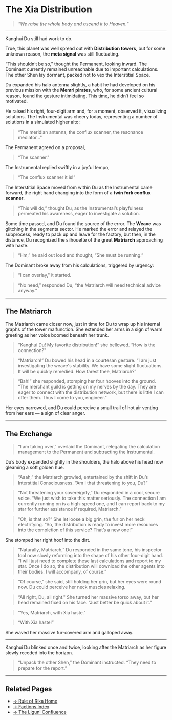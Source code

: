 # The Xia Distribution

> *“We raise the whole body and ascend it to Heaven.”*

---

Kanghui Du still had work to do.  

True, this planet was well spread out with **Distribution towers**, but for some unknown reason, the **meta signal** was still fluctuating.  

“This shouldn’t be so,” thought the Permanent, looking inward. The Dominant currently remained unreachable due to important calculations. The other Shen lay dormant, packed not to vex the Interstitial Space.  

Du expanded his halo antenna slightly, a habit he had developed on his previous mission with the **Memri pirates**, who, for some ancient cultural reason, found the gesture intimidating. This time, he didn’t feel so motivated.  

He raised his right, four-digit arm and, for a moment, observed it, visualizing solutions. The Instrumental was cheery today, representing a number of solutions in a simulated higher alto:  
> “The meridian antenna, the conflux scanner, the resonance mediator..."

The Permanent agreed on a proposal,  
> “The scanner."  

The Instrumental replied swiftly in a joyful tempo,  
> “The conflux scanner it is!”  

The Interstitial Space moved from within Du as the Instrumental came forward, the right hand changing into the form of a **twin fork conflux scanner**.  
> “This will do,” thought Du, as the Instrumental’s playfulness permeated his awareness, eager to investigate a solution.  

Some time passed, and Du found the source of the error. The **Weave** was glitching in the segmenta sector. He marked the error and relayed the subprocess, ready to pack up and leave for the factory, but then, in the distance, Du recognized the silhouette of the great **Matriarch** approaching with haste.  
> “Hm,” he said out loud and thought, “She must be running.”  

The Dominant broke away from his calculations, triggered by urgency:  
> “I can overlay," it started.  

> “No need,” responded Du, “the Matriarch will need technical advice anyway.”  

---

## The Matriarch

The Matriarch came closer now, just in time for Du to wrap up his internal graphs of the tower malfunction. She extended her arms in a sign of warm greeting as her voice boomed beneath her trunk.  

> “Kanghui Du! My favorite distribution!” she bellowed. “How is the connection?"  

> “Matriarch!” Du bowed his head in a courtesan gesture. “I am just investigating the weave's stability. We have some slight fluctuations. It will be quickly remedied. How farest thee, Matriarch?”  

> “Bah!” she responded, stomping her four hooves into the ground. “The merchant guild is getting on my nerves by the day. They are eager to connect with the distribution network, but there is little I can offer them. Thus I come to you, engineer."  

Her eyes narrowed, and Du could perceive a small trail of hot air venting from her ears — a sign of clear anger.  

---

## The Exchange

> “I am taking over,” overlaid the Dominant, relegating the calculation management to the Permanent and subtracting the Instrumental.  

Du’s body expanded slightly in the shoulders, the halo above his head now gleaming a soft golden hue.  

> “Aaah,” the Matriarch growled, entertained by the shift in Du’s Interstitial Consciousness. “Am I that threatening to you, Du?”  

> “Not threatening your sovereignty,” Du responded in a cool, secure voice. “We just wish to take this matter seriously. The connection I am currently running on is a high-speed one, and I can report back to my star for further assistance if required, Matriarch.”  

> "Oh, is that so?” She let loose a big grin, the fur on her neck electrifying. “So, the distribution is ready to invest more resources into the completion of this service? That’s a new one!”  

She stomped her right hoof into the dirt.  

> “Naturally, Matriarch,” Du responded in the same tone, his inspector tool now slowly reforming into the shape of his other four-digit hand. “I will just need to complete these last calculations and report to my star. Once I do so, the distribution will download the other agents into their bodies. I will accompany, of course.”  

> “Of course,” she said, still holding her grin, but her eyes were round now. Du could perceive her neck muscles relaxing.  

> “All right, Du, all right." She turned her massive torso away, but her head remained fixed on his face. “Just better be quick about it."  

> "Yes, Matriarch, with Xia haste."  

> “With Xia haste!”  

She waved her massive fur-covered arm and galloped away.  

---

Kanghui Du blinked once and twice, looking after the Matriarch as her figure slowly receded into the horizon.  
> “Unpack the other Shen,” the Dominant instructed. “They need to prepare for the report.”  

---

## Related Pages

- [→ Rule of Rika Home](../../rule-of-rika.md)  
- [→ Factions Index](../factions/index.md)  
- [→ The Liguni Confluence](../factions/prime-contenders/liguni-confluence.md)
